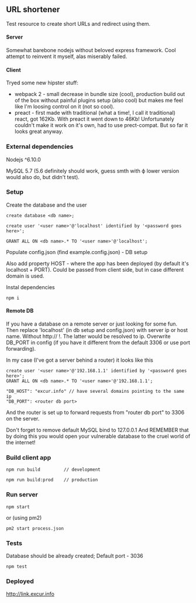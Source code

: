 ## URL shortener

Test resource to create short URLs and redirect using them.

#### Server
Somewhat barebone nodejs without beloved express framework. Cool attempt to reinvent it myself, alas miserably failed.

#### Client
Tryed some new hipster stuff:
- webpack 2 - small decrease in bundle size (cool), production build out of the box without painful plugins setup (also cool) but makes me feel like I'm loosing control on it (not so cool).
- preact - first made with traditional (what a time!, I call it traditional) react, got 162Kb. With preact it went down to 46Kb! Unfortunately couldn't make it work on it's own, had to use prect-compat. But so far it looks great anyway.

### External dependencies
Nodejs ^6.10.0

MySQL 5.7 (5.6 definitely should work, guess smth with ф lower version would also do, but didn't test).


### Setup

Create the database and the user
```
create database <db name>;

create user '<user name>'@'localhost' identified by '<password goes here>';

GRANT ALL ON <db name>.* TO '<user name>'@'localhost';
```

Populate config.json (find example.config.json) - DB setup

Also add property HOST - where the app has been deployed (by default it's localhost + PORT). Could be passed from client side, but in case different domain is used.

Instal dependencies
```
npm i
```

#### Remote DB
If you have a database on a remote server or just looking for some fun. Then replace 'localhost' (in db setup and config.json) with server ip or host name. Without http:// !. The latter would be resolved to ip. Overwrite DB_PORT in config (if you have it different from the default 3306 or use port forwarding).

In my case (I've got a server behind a router) it looks like this
```
create user '<user name>'@'192.168.1.1' identified by '<password goes here>';
GRANT ALL ON <db name>.* TO '<user name>'@'192.168.1.1';

"DB_HOST": "excur.info" // have several domains pointing to the same ip
"DB_PORT": <router db port>
```
And the router is set up to forward requests from "router db port" to 3306 on the server.

Don't forget to remove default MySQL bind to 127.0.0.1 And REMEMBER that by doing this you would open your vulnerable database to the cruel world of the internet!


### Build client app
```
npm run build         // development

npm run build:prod    // production
```


### Run server
```
npm start
```

or (using pm2)

```
pm2 start process.json
```


### Tests
Database should be already created;
Default port - 3036
```
npm test
```


### Deployed
http://link.excur.info
